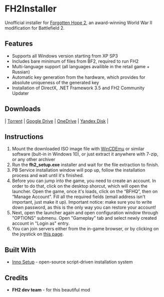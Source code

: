 # FH2Installer
Unofficial installer for [Forgotten Hope 2](http://fhmod.org), an award-winning World War II modification for Battlefield 2.

## Features
* Supports all Windows version starting from XP SP3
* Includes bare minimum of files from BF2, required to run FH2
* Multi-language support (all languages availible in the retail game + Russian)
* Automatic key generation from the hardware, which provides for absolute uniqueness of the generated key
* Installation of DirectX, .NET Framework 3.5 and FH2 Community Updater

## Downloads
| [Torrent](https://www.dropbox.com/s/ji38au451sou2r1/FH2%20Unofficial%20Standalone.torrent?dl)  | [Google Drive](https://drive.google.com/open?id=1I2MdcTfmkeOqmJ6pwNX_T2huk266V1Ry) | 
[OneDrive](https://1drv.ms/u/s!ArKl6aZTApvlnRorj6tcniELjcI0) | [Yandex Disk](https://yadi.sk/d/MNuEQ6yt3a9w9V) |


## Instructions
1. Mount the downloaded ISO image file with [WinCDEmu](http://wincdemu.sysprogs.org) or similar software (bult-in in Windows 10), or just extract it anywhere with 7-zip, or any other archiver
2. Run the **fh2_setup.exe** installer and wait for the file extraction to finish.
3. PB Service installation window will pop up, follow the installation process and wait until it's finished.
4. Before you can jump into the game, you need to create an account. In order to do that, click on the desktop shorcut, which will open the launcher. Open the game, once it's loads, click on the “BFHQ”, then on “Manage Account". Fill all the required fields (email address isn't important, just make it up). Important notice: make sure you to write down password, as this is the only way you can restore your account!
5. Next, open the launcher again and open configuration window through "OPTIONS" submenu.  Open "Gameplay" tab and select newly created account in "Login as" entry.
6. You can join servers either from the in-game browser, or by clicking on the joystick on [this page](http://forgottenhope.warumdarum.de/fh2_gameserver.php).

## Built With
* [Inno Setup](http://www.jrsoftware.org/isinfo.php) - open-source script-driven installation system 

## Credits
* **FH2 dev team** - for this beautiful mod
